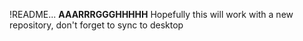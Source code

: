 !README...
<b>AAARRRGGGHHHHH</b>
Hopefully this will work with a new repository, don't forget to sync to desktop